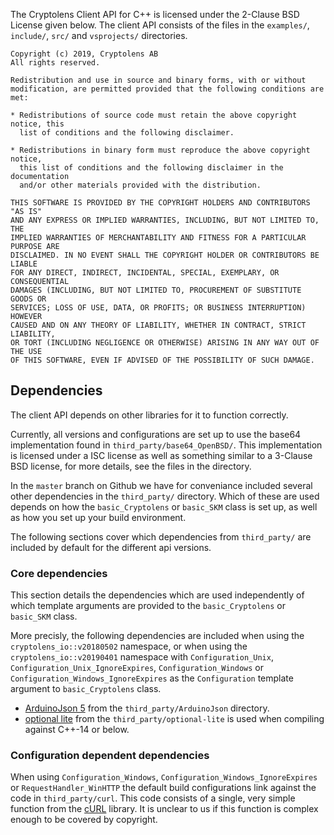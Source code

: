 The Cryptolens Client API for C++ is licensed under the 2-Clause BSD License
given below. The client API consists of the files in the `examples/`, `include/`,
`src/` and `vsprojects/` directories.

```
Copyright (c) 2019, Cryptolens AB
All rights reserved.

Redistribution and use in source and binary forms, with or without
modification, are permitted provided that the following conditions are met:

* Redistributions of source code must retain the above copyright notice, this
  list of conditions and the following disclaimer.

* Redistributions in binary form must reproduce the above copyright notice,
  this list of conditions and the following disclaimer in the documentation
  and/or other materials provided with the distribution.

THIS SOFTWARE IS PROVIDED BY THE COPYRIGHT HOLDERS AND CONTRIBUTORS "AS IS"
AND ANY EXPRESS OR IMPLIED WARRANTIES, INCLUDING, BUT NOT LIMITED TO, THE
IMPLIED WARRANTIES OF MERCHANTABILITY AND FITNESS FOR A PARTICULAR PURPOSE ARE
DISCLAIMED. IN NO EVENT SHALL THE COPYRIGHT HOLDER OR CONTRIBUTORS BE LIABLE
FOR ANY DIRECT, INDIRECT, INCIDENTAL, SPECIAL, EXEMPLARY, OR CONSEQUENTIAL
DAMAGES (INCLUDING, BUT NOT LIMITED TO, PROCUREMENT OF SUBSTITUTE GOODS OR
SERVICES; LOSS OF USE, DATA, OR PROFITS; OR BUSINESS INTERRUPTION) HOWEVER
CAUSED AND ON ANY THEORY OF LIABILITY, WHETHER IN CONTRACT, STRICT LIABILITY,
OR TORT (INCLUDING NEGLIGENCE OR OTHERWISE) ARISING IN ANY WAY OUT OF THE USE
OF THIS SOFTWARE, EVEN IF ADVISED OF THE POSSIBILITY OF SUCH DAMAGE.
```

## Dependencies

The client API depends on other libraries for it to function correctly.

Currently, all versions and configurations are set up to use the
base64 implementation found in `third_party/base64_OpenBSD/`. This
implementation is licensed under a ISC license as well as something
similar to a 3-Clause BSD license, for more details, see the files in
the directory.

In the `master` branch on Github we have for conveniance included several
other dependencies in the `third_party/` directory. Which of these are used
depends on how the `basic_Cryptolens` or `basic_SKM` class is set up, as well
as how you set up your build environment.

The following sections cover which dependencies from `third_party/` are
included by default for the different api versions.

### Core dependencies

This section details the dependencies which are used independently of which
template arguments are provided to the `basic_Cryptolens` or `basic_SKM`
class. 

More precisly, the following dependencies are included when using the
`cryptolens_io::v20180502` namespace, or when using the
`cryptolens_io::v20190401` namespace with `Configuration_Unix`,
`Configuration_Unix_IgnoreExpires`, `Configuration_Windows` or
`Configuration_Windows_IgnoreExpires` as the `Configuration` template
argument to `basic_Cryptolens` class.

 * [ArduinoJson 5](https://github.com/bblanchon/ArduinoJson) from the
   `third_party/ArduinoJson` directory.
 * [optional lite](https://github.com/martinmoene/optional-lite) from
   the `third_party/optional-lite` is used when compiling against
   C++-14 or below.

### Configuration dependent dependencies

When using `Configuration_Windows`, `Configuration_Windows_IgnoreExpires`
or `RequestHandler_WinHTTP` the default build configurations link against
the code in `third_party/curl`. This code consists of a single, very simple
function from the [cURL](https://curl.haxx.se/) library. It is unclear
to us if this function is complex enough to be covered by copyright.
